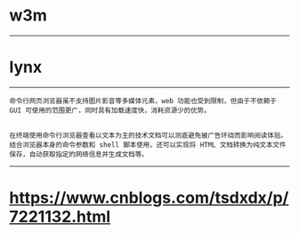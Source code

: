 w3m
=



<hr>


lynx
=





<hr>



    命令行网页浏览器虽不支持图片影音等多媒体元素，web 功能也受到限制，但由于不依赖于 GUI 可使用的范围更广，同时具有加载速度快，消耗资源少的优势。
        
        
    在终端使用命令行浏览器查看以文本为主的技术文档可以测底避免被广告环绕而影响阅读体验。结合浏览器本身的命令参数和 shell 脚本使用，还可以实现将 HTML 文档转换为纯文本文件保存，自动获取指定的网络信息并生成文档等。




<hr>




https://www.cnblogs.com/tsdxdx/p/7221132.html
=
